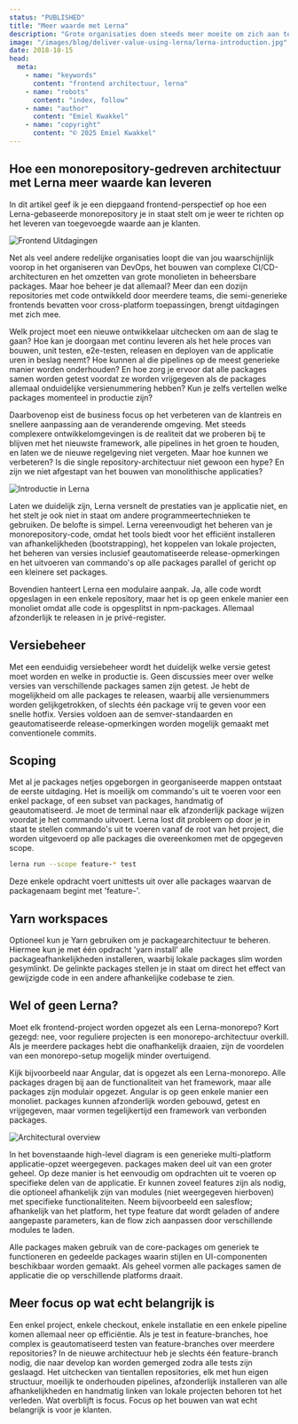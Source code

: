 ```yaml
---
status: "PUBLISHED"
title: "Meer waarde met Lerna"
description: "Grote organisaties doen steeds meer moeite om zich aan te passen aan veeleisende markten en zich te richten op hoogwaardige klantreizen. In een tijd waarin startups, bevrijd van de technologische complexiteit die is opgebouwd door jaren van iteratieve ontwikkeling, markten verstoren, moeten organisaties zich verbeteren. Door een moderne aanpak kan de tijd die wordt besteed aan het onderhouden van de ontwikkelomgeving en ondersteunende tooling worden verminderd."
image: "/images/blog/deliver-value-using-lerna/lerna-introduction.jpg"
date: 2018-10-15
head:
  meta:
    - name: "keywords"
      content: "frontend architectuur, lerna"
    - name: "robots"
      content: "index, follow"
    - name: "author"
      content: "Emiel Kwakkel"
    - name: "copyright"
      content: "© 2025 Emiel Kwakkel"
---
```


## Hoe een monorepository-gedreven architectuur met Lerna meer waarde kan leveren

In dit artikel geef ik je een diepgaand frontend-perspectief op hoe een Lerna-gebaseerde monorepository je in staat stelt om je weer te richten op het leveren van toegevoegde waarde aan je klanten.

![Frontend Uitdagingen](/images/blog/deliver-value-using-lerna/lerna-challenges.jpg)

Net als veel andere redelijke organisaties loopt die van jou waarschijnlijk voorop in het organiseren van DevOps, het bouwen van complexe CI/CD-architecturen en het omzetten van grote monolieten in beheersbare packages. Maar hoe beheer je dat allemaal? Meer dan een dozijn repositories met code ontwikkeld door meerdere teams, die semi-generieke frontends bevatten voor cross-platform toepassingen, brengt uitdagingen met zich mee.

Welk project moet een nieuwe ontwikkelaar uitchecken om aan de slag te gaan? Hoe kan je doorgaan met continu leveren als het hele proces van bouwen, unit testen, e2e-testen, releasen en deployen van de applicatie uren in beslag neemt? Hoe kunnen al die pipelines op de meest generieke manier worden onderhouden? En hoe zorg je ervoor dat alle packages samen worden getest voordat ze worden vrijgegeven als de packages allemaal onduidelijke versienummering hebben? Kun je zelfs vertellen welke packages momenteel in productie zijn?

Daarbovenop eist de business focus op het verbeteren van de klantreis en snellere aanpassing aan de veranderende omgeving. Met steeds complexere ontwikkelomgevingen is de realiteit dat we proberen bij te blijven met het nieuwste framework, alle pipelines in het groen te houden, en laten we de nieuwe regelgeving niet vergeten. Maar hoe kunnen we verbeteren? Is die single repository-architectuur niet gewoon een hype? En zijn we niet afgestapt van het bouwen van monolithische applicaties?

![Introductie in Lerna](/images/blog/deliver-value-using-lerna/lerna-introduction.jpg)

Laten we duidelijk zijn, Lerna versnelt de prestaties van je applicatie niet, en het stelt je ook niet in staat om andere programmeertechnieken te gebruiken. De belofte is simpel. Lerna vereenvoudigt het beheren van je monorepository-code, omdat het tools biedt voor het efficiënt installeren van afhankelijkheden (bootstrapping), het koppelen van lokale projecten, het beheren van versies inclusief geautomatiseerde release-opmerkingen en het uitvoeren van commando's op alle packages parallel of gericht op een kleinere set packages.

Bovendien hanteert Lerna een modulaire aanpak. Ja, alle code wordt opgeslagen in een enkele repository, maar het is op geen enkele manier een monoliet omdat alle code is opgesplitst in npm-packages. Allemaal afzonderlijk te releasen in je privé-register.

## Versiebeheer

Met een eenduidig versiebeheer wordt het duidelijk welke versie getest moet worden en welke in productie is. Geen discussies meer over welke versies van verschillende packages samen zijn getest. Je hebt de mogelijkheid om alle packages te releasen, waarbij alle versienummers worden gelijkgetrokken, of slechts één package vrij te geven voor een snelle hotfix. Versies voldoen aan de semver-standaarden en geautomatiseerde release-opmerkingen worden mogelijk gemaakt met conventionele commits.

## Scoping

Met al je packages netjes opgeborgen in georganiseerde mappen ontstaat de eerste uitdaging. Het is moeilijk om commando's uit te voeren voor een enkel package, of een subset van packages, handmatig of geautomatiseerd. Je moet de terminal naar elk afzonderlijk package wijzen voordat je het commando uitvoert. Lerna lost dit probleem op door je in staat te stellen commando's uit te voeren vanaf de root van het project, die worden uitgevoerd op alle packages die overeenkomen met de opgegeven scope.

```bash
lerna run --scope feature-* test
```

Deze enkele opdracht voert unittests uit over alle packages waarvan de packagenaam begint met 'feature-'.

## Yarn workspaces

Optioneel kun je Yarn gebruiken om je packagearchitectuur te beheren. Hiermee kun je met één opdracht 'yarn install' alle packageafhankelijkheden installeren, waarbij lokale packages slim worden gesymlinkt. De gelinkte packages stellen je in staat om direct het effect van gewijzigde code in een andere afhankelijke codebase te zien.

## Wel of geen Lerna?

Moet elk frontend-project worden opgezet als een Lerna-monorepo? Kort gezegd: nee, voor reguliere projecten is een monorepo-architectuur overkill. Als je meerdere packages hebt die onafhankelijk draaien, zijn de voordelen van een monorepo-setup mogelijk minder overtuigend.

Kijk bijvoorbeeld naar Angular, dat is opgezet als een Lerna-monorepo. Alle packages dragen bij aan de functionaliteit van het framework, maar alle packages zijn modulair opgezet. Angular is op geen enkele manier een monoliet. packages kunnen afzonderlijk worden gebouwd, getest en vrijgegeven, maar vormen tegelijkertijd een framework van verbonden packages.

![Architectural overview](/images/blog/deliver-value-using-lerna/lerna-architecture.jpg)

In het bovenstaande high-level diagram is een generieke multi-platform applicatie-opzet weergegeven. packages maken deel uit van een groter geheel. Op deze manier is het eenvoudig om opdrachten uit te voeren op specifieke delen van de applicatie. Er kunnen zoveel features zijn als nodig, die optioneel afhankelijk zijn van modules (niet weergegeven hierboven) met specifieke functionaliteiten. Neem bijvoorbeeld een salesflow; afhankelijk van het platform, het type feature dat wordt geladen of andere aangepaste parameters, kan de flow zich aanpassen door verschillende modules te laden.

Alle packages maken gebruik van de core-packages om generiek te functioneren en gedeelde packages waarin stijlen en UI-componenten beschikbaar worden gemaakt. Als geheel vormen alle packages samen de applicatie die op verschillende platforms draait.

## Meer focus op wat echt belangrijk is

Een enkel project, enkele checkout, enkele installatie en een enkele pipeline komen allemaal neer op efficiëntie. Als je test in feature-branches, hoe complex is geautomatiseerd testen van feature-branches over meerdere repositories? In de nieuwe architectuur heb je slechts één feature-branch nodig, die naar develop kan worden gemerged zodra alle tests zijn geslaagd. Het uitchecken van tientallen repositories, elk met hun eigen structuur, moeilijk te onderhouden pipelines, afzonderlijk installeren van alle afhankelijkheden en handmatig linken van lokale projecten behoren tot het verleden. Wat overblijft is focus. Focus op het bouwen van wat echt belangrijk is voor je klanten.
